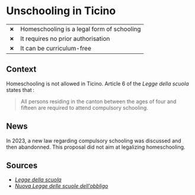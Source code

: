 # Unschooling in Ticino

|       |                                            |
| ----- | ------------------------------------------ |
| **✗** | Homeschooling is a legal form of schooling |
| **✗** | It requires no prior authorisation         |
| **✗** | It can be curriculum-free                  |

## Context

Homeschooling is not allowed in Ticino. Article 6 of the _Legge della scuola_ states that :

> All persons residing in the canton between the ages of four and fifteen are required to attend compulsory schooling.

## News

In 2023, a new law regarding compulsory schooling was discussed and then
abandonned. This proposal did not aim at legalizing homeschooling.

## Sources

- [_Legge della scuola_](https://m3.ti.ch/CAN/RLeggi/public/index.php/raccolta-leggi/legge/num/207)
- [_Nuova Legge delle scuole dell’obbligo_](https://www4.ti.ch/tich/area-media/comunicati/dettaglio-comunicato/?NEWS_ID=219549)
